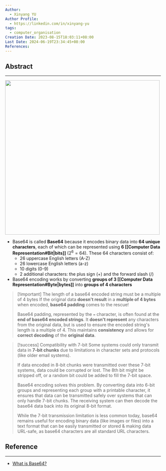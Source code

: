```yaml
---
Author:
  - Xinyang YU
Author Profile:
  - https://linkedin.com/in/xinyang-yu
tags:
  - computer_organisation
Creation Date: 2023-08-15T18:03:11+08:00
Last Date: 2024-06-19T23:34:45+08:00
References: 
---
```

## Abstract
---
<img src="https://media.geeksforgeeks.org/wp-content/uploads/20200520142906/1461.png" width="500">

- Base64 is called **Base64** because it encodes binary data into **64 unique characters**, each of which can be represented using **6 [[Computer Data Representation#Bit|bits]]** ($2^6=64$). These 64 characters consist of:
	- 26 uppercase English letters (A-Z)
	- 26 lowercase English letters (a-z)
	- 10 digits (0-9)
	- 2 additional characters: the plus sign (+) and the forward slash (/)
- Base64 encoding works by converting **groups of 3 [[Computer Data Representation#Byte|bytes]]** into **groups of 4 characters**

>[!important] The length of a base64 encoded string must be a multiple of 4 bytes
> If the original data **doesn't result** in a **multiple of 4 bytes** when encoded, **base64 padding** comes to the rescue!
> 
> Base64 padding, represented by the `=` character, is often found at the **end of base64 encoded strings**. It **doesn't represent** any characters from the original data, but is used to ensure the encoded string's length is a multiple of $4$. This maintains **consistency** and allows for **correct decoding** of the **original data**.

>[!success] Compatibility with 7-bit 
> Some systems could only transmit data in **7-bit chunks** due to limitations in character sets and protocols (like older email systems).
> 
> If data encoded in 8-bit chunks were transmitted over these 7-bit systems, data could be corrupted or lost. The 8th bit might be stripped off, or a random bit could be added to fill the 7-bit space.
> 
>  Base64 encoding solves this problem. By converting data into 6-bit groups and representing each group with a printable character, it ensures that data can be transmitted safely over systems that can only handle 7-bit chunks. The receiving system can then decode the base64 data back into its original 8-bit format.
>  
>  While the 7-bit transmission limitation is less common today, base64 remains useful for encoding binary data (like images or files) into a text format that can be easily transmitted or stored & making data URL-safe, as base64 characters are all standard URL characters.

## Reference
---
- [What is Base64?](https://youtu.be/8qkxeZmKmOY)